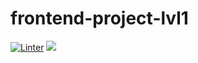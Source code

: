 # frontend-project-lvl1
[![Linter](https://github.com/Tayberi/frontend-project-lvl1/actions/workflows/main.yml/badge.svg)](https://github.com/Tayberi/frontend-project-lvl1/actions)
<a href="https://codeclimate.com/github/Tayberi/frontend-project-lvl1/maintainability"><img src="https://api.codeclimate.com/v1/badges/a99a88d28ad37a79dbf6/maintainability" /></a>
